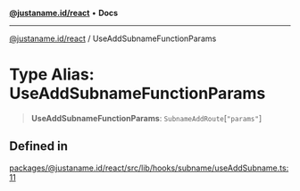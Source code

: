 [**@justaname.id/react**](../README.md) • **Docs**

***

[@justaname.id/react](../globals.md) / UseAddSubnameFunctionParams

# Type Alias: UseAddSubnameFunctionParams

> **UseAddSubnameFunctionParams**: `SubnameAddRoute`\[`"params"`\]

## Defined in

[packages/@justaname.id/react/src/lib/hooks/subname/useAddSubname.ts:11](https://github.com/JustaName-id/JustaName-sdk/blob/dc845c10af242e3ca87d95ef392516ac0bfa8b95/packages/@justaname.id/react/src/lib/hooks/subname/useAddSubname.ts#L11)
